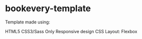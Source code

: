 # bookevery-template

Template made using:

HTML5
CSS3/Sass Only
Responsive design
CSS Layout: Flexbox
